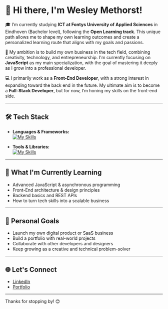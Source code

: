 # 👋 Hi there, I'm Wesley Methorst!

🎓 I’m currently studying **ICT at Fontys University of Applied Sciences** in Eindhoven (Bachelor level), following the **Open Learning track**. This unique path allows me to shape my own learning outcomes and create a personalized learning route that aligns with my goals and passions.

🚀 My ambition is to build my own business in the tech field, combining creativity, technology, and entrepreneurship. I'm currently focusing on **JavaScript** as my main specialization, with the goal of mastering it deeply as I grow into a professional developer.

💻 I primarily work as a **Front-End Developer**, with a strong interest in expanding toward the back end in the future. My ultimate aim is to become a **Full-Stack Developer**, but for now, I’m honing my skills on the front-end side.

---

## 🛠 Tech Stack

- **Languages & Frameworks:**  
  [![My Skills](https://skillicons.dev/icons?i=html,css,js,vue,lua)](https://skillicons.dev)


- **Tools & Libraries:**  
  [![My Skills](https://skillicons.dev/icons?i=vite,mysql,git,vscode)](https://skillicons.dev)

---

## 🧠 What I'm Currently Learning

- Advanced JavaScript & asynchronous programming  
- Front-End architecture & design principles  
- Backend basics and REST APIs  
- How to turn tech skills into a scalable business  

---

## 🌱 Personal Goals

- Launch my own digital product or SaaS business  
- Build a portfolio with real-world projects  
- Collaborate with other developers and designers  
- Keep growing as a creative and technical problem-solver  

---

## 🌐 Let's Connect

- [LinkedIn](#https://www.linkedin.com/in/wesley-methorst-6b93651b9/)  
- [Portfolio](#https://wesleymethorst.nl/)

---

Thanks for stopping by! 😊
